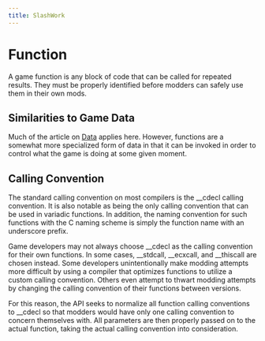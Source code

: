 ```yaml
---
title: SlashWork
---
```

# Function
A game function is any block of code that can be called for repeated results. They must be properly identified before modders can safely use them in their own mods.

## Similarities to Game Data
Much of the article on [Data](../Data/) applies here. However, functions are a somewhat more specialized form of data in that it can be invoked in order to control what the game is doing at some given moment.

## Calling Convention
The standard calling convention on most compilers is the \_\_cdecl calling convention. It is also notable as being the only calling convention that can be used in variadic functions. In addition, the naming convention for such functions with the C naming scheme is simply the function name with an underscore prefix.

Game developers may not always choose \_\_cdecl as the calling convention for their own functions. In some cases, \_\_stdcall, \_\_ecxcall, and \_\_thiscall are chosen instead. Some developers unintentionally make modding attempts more difficult by using a compiler that optimizes functions to utilize a custom calling convention. Others even attempt to thwart modding attempts by changing the calling convention of their functions between versions.

For this reason, the API seeks to normalize all function calling conventions to \_\_cdecl so that modders would have only one calling convention to concern themselves with. All parameters are then properly passed on to the actual function, taking the actual calling convention into consideration.
